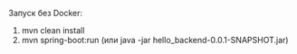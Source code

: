 Запуск без Docker:

1. mvn clean install
2. mvn spring-boot:run (или java -jar hello_backend-0.0.1-SNAPSHOT.jar)
